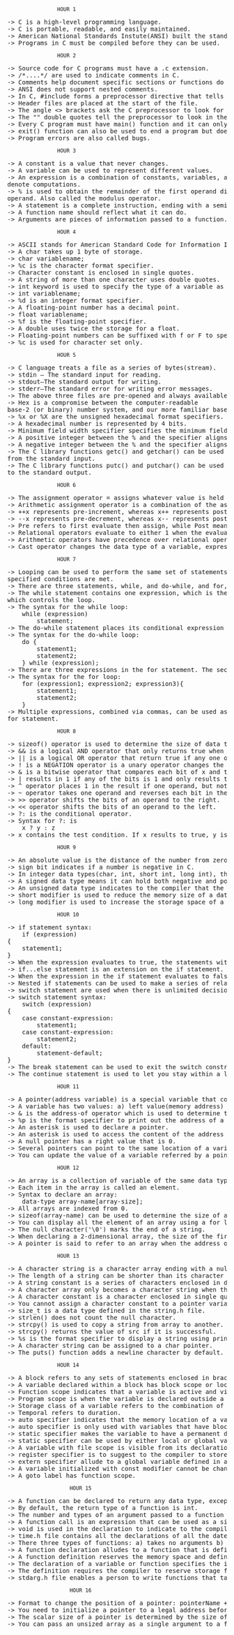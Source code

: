					HOUR 1
<pre>
-> C is a high-level programming language.
-> C is portable, readable, and easily maintained.
-> American National Standards Instute(ANSI) built the standard library.
-> Programs in C must be compiled before they can be used.
</pre>
					HOUR 2
<pre>
-> Source code for C programs must have a .c extension.
-> /*....*/ are used to indicate comments in C.
-> Comments help document specific sections or functions do in the program.
-> ANSI does not support nested comments.
-> In C, #include forms a preprocessor directive that tells the C preprocessor to look for a file and place the contents of that file in the location where the #include directive indicates.
-> Header files are placed at the start of the file.
-> The angle <> brackets ask the C preprocessor to look for a header file in a directory other than the current one.
-> The "" double quotes tell the preprocessor to look in the current directory for the file requested.
-> Every C program must have main() function and it can only be one.
-> exit() function can also be used to end a program but does not return a value to your program.
-> Program errors are also called bugs.
</pre>
					HOUR 3
<pre>
-> A constant is a value that never changes.
-> A variable can be used to represent different values.
-> An expression is a combination of constants, variables, and operators that are used to
denote computations.
-> % is used to obtain the remainder of the first operand divided by the second
operand. Also called the modulus operator.
-> A statement is a complete instruction, ending with a semicolon.
-> A function name should reflect what it can do.
-> Arguments are pieces of information passed to a function.
</pre>
					HOUR 4
<pre>
-> ASCII stands for American Standard Code for Information Interchange.
-> A char takes up 1 byte of storage.
-> char variablename;
-> %c is the character format specifier.
-> Character constant is enclosed in single quotes.
-> A string of more than one character uses double quotes.
-> int keyword is used to specify the type of a variable as an integer.
-> int variablename;
-> %d is an integer format specifier.
-> A floating-point number has a decimal point.
-> float variablename;
-> %f is the floating-point specifier.
-> A double uses twice the storage for a float.
-> Floating-point numbers can be suffixed with f or F to specify float. A floatingpoint number without a suffix is double by default.
-> %c is used for character set only.
</pre>
					HOUR 5
<pre>
-> C language treats a file as a series of bytes(stream).
-> stdin — The standard input for reading.
-> stdout—The standard output for writing.
-> stderr—The standard error for writing error messages.
-> The above three files are pre-opened and always available to use.
-> Hex is a compromise between the computer-readable
base-2 (or binary) number system, and our more familiar base-10 (or decimal) system.
-> %x or %X are the unsigned hexadecimal format specifiers.
-> A hexadecimal number is represented by 4 bits.
-> Minimum field width specifier specifies the minimum field width and ensures that the output reaches the minimum width.
-> A positive integer between the % and the specifier aligns the output to the right.
-> A negative integer between the % and the specifier aligns the output to the left.
-> The C library functions getc() and getchar() can be used to read in one character
from the standard input.
-> The C library functions putc() and putchar() can be used to write one character
to the standard output.
</pre>
					HOUR 6
<pre>
-> The assignment operator = assigns whatever value is held on the right to the variable on the left.
-> Arithmetic assignment operator is a combination of the assignment operators with arithmetic operators(+=, -=, /=, %=).
-> ++x represents pre-increment, whereas x++ represents post-increment.
-> --x represents pre-decrement, whereas x-- represents post-decrement.
-> Pre refers to first evaluate then assign, while Post means assign then evaluate.
-> Relational operators evaluate to either 1 when the evaluation is true, and 0 when the evaluation is false.
-> Arithmetic operators have precedence over relational operators.
-> Cast operator changes the data type of a variable, expression, or constant.
</pre>
					HOUR 7
<pre>
-> Looping can be used to perform the same set of statements over and over until
specified conditions are met.
-> There are three statements, while, and do-while, and for, that are used for looping in C.
-> The while statement contains one expression, which is the conditional expression
which controls the loop.
-> The syntax for the while loop:
	while (expression)
		statement;
-> The do-while statement places its conditional expression at the bottom of the loop and ends with a semicolon.
-> The syntax for the do-while loop:
	do {
		statement1;
		statement2;
	} while (expression);
-> There are three expressions in the for statement. The second expression is the conditional expression.
-> The syntax for the for loop:
	for (expression1; expression2; expression3){
		statement1;
		statement2;
	}
-> Multiple expressions, combined via commas, can be used as one expression in the
for statement.
</pre>
					HOUR 8
<pre>
-> sizeof() operator is used to determine the size of data type or a variable.
-> && is a logical AND operator that only returns true when the both expressions return true after evaluation.
-> || is a logical OR operator that return true if any one of the pair expressions returns true and results to false only when both expressions are false.
-> ! is a NEGATION operator is a unary operator changes the result of an expression to false if it is true and vice versa.
-> & is a bitwise operator that compares each bit of x and the corresponding in y and only results in 1 if both bits are 1, and results in 0 if any or both bits are 0.
-> | results in 1 if any of the bits is 1 and only results to 0 if both the bits are 0.
-> ^ operator places 1 in the result if one operand, but not both, is 1.
-> ~ operator takes one operand and reverses each bit in the operand.
-> >> operator shifts the bits of an operand to the right.
-> << operator shifts the bits of an operand to the left.
-> ?: is the conditional operator.
-> Syntax for ?: is
	x ? y : z
-> x contains the test condition. If x results to true, y is chosen. If x evaluates to false, z is chosen.
</pre>
					HOUR 9
<pre>
-> An absolute value is the distance of the number from zero.
-> sign bit indicates if a number is negative in C.
-> In integer data types(char, int, short int, long int), the leftmost bit is used as the sign bit.
-> A signed data type means it can hold both negative and positive values.
-> An unsigned data type indicates to the compiler that the data type can only hold non-negative values.
-> short modifier is used to reduce the memory size of a data type.
-> long modifier is used to increase the storage space of a data type.
</pre>
					HOUR 10
<pre>
-> if statement syntax:
	if (expression)
{
	statement1;
}
-> When the expression evaluates to true, the statements within the if statement are executed.
-> if...else statement is an extension on the if statement.
-> When the expression in the if statement evaluates to false, the statements in the else block are executed.
-> Nested if statements can be used to make a series of related decisions.
-> switch statement are used when there is unlimited decisions to be made depending on an expression.
-> switch statement syntax:
	switch (expression)
{	
	case constant-expression:
		statement1;
	case constant-expression:
		statement2;
	default:
		statement-default;
}
-> The break statement can be used to exit the switch construct or a loop.
-> The continue statement is used to let you stay within a loop while skipping over some statements.
</pre>
					HOUR 11
<pre>
-> A pointer(address variable) is a special variable that contains the address of another variable.
-> A variable has two values: a) left value(memory address)	b) right value(a specific value).
-> & is the address-of operator which is used to determine the address of a variable.
-> %p is the format specifier to print out the address of a variable using printf.
-> An asterisk is used to declare a pointer.
-> An asterisk is used to access the content of the address stored in a pointer.
-> A null pointer has a right value that is 0.
-> Several pointers can point to the same location of a variable in the memory.
-> You can update the value of a variable referred by a pointer variable.
</pre>
					HOUR 12
<pre>
-> An array is a collection of variable of the same data type.
-> Each item in the array is called an element.
-> Syntax to declare an array:
	data-type array-name[array-size];
-> All arrays are indexed from 0.
-> sizeof(array-name) can be used to determine the size of an array.
-> You can display all the element of an array using a for loop. In case of a character array, we can use the %s which is a format specifier to display a string using printf.
-> The null character('\0') marks the end of a string.
-> When declaring a 2-dimensional array, the size of the first dimension must be indicated.
-> A pointer is said to refer to an array when the address of the first element in the array is assigned to the pointer.
</pre>
					HOUR 13
<pre>
-> A character string is a character array ending with a null character.
-> The length of a string can be shorter than its character array.
-> A string constant is a series of characters enclosed in double quotes.
-> A character array only becomes a character string when the null character is added at the end.
-> A character constant is a character enclosed in single quotes.
-> You cannot assign a character constant to a pointer variable.
-> size_t is a data type defined in the string.h file.
-> strlen() does not count the null character.
-> strcpy() is used to copy a string from array to another.
-> strcpy() returns the value of src if it is successful.
-> %s is the format specifier to display a string using printf.
-> A character string can be assigned to a char pointer.
-> The puts() function adds a newline character by default.
</pre>
					HOUR 14
<pre>
-> A block refers to any sets of statements enclosed in braces.
-> A variable declared within a block has block scope or local scope.
-> Function scope indicates that a variable is active and visible from the beginning to the end of a function.
-> Program scope is when the variable is declared outside a function or global scope.
-> Storage class of a variable refers to the combination of its spatial and temporal regions.
-> Temporal refers to duration.
-> auto specifier indicates that the memory location of a variable is temporary.
-> auto specifier is only used with variables that have block scope.
-> static specifier makes the variable to have a permanent duration.
-> static specifier can be used by either local or global variables.
-> A variable with file scope is visible from its declaration point to the end of the file.
-> register specifier is to suggest to the compiler to store a variable in the register for faster access.
-> extern specifier allude to a global variable defined in a different file other than the one being executed at that moment.
-> A variable initialized with const modifier cannot be changed after initialization.
-> A goto label has function scope.
</pre>
						HOUR 15
<pre>
-> A function can be declared to return any data type, except an array or function.
-> By default, the return type of a function is int.
-> The number and types of an argument passed to a function are called the function prototype.
-> A function call is an expression that can be used as a single statement or within other statements.
-> void is used in the declaration to indicate to the compiler that no argument or return type is needed by the function.
-> time.h file contains all the declarations of all the date and time functions.
-> There three types of functions: a) takes no arguments b) takes a fixed number of arguments c) takes a variable number of arguments.
-> A function declaration alludes to a function that is defined elsewhere, and specifies what type of arguments and values are passed to and returned from the function as well.
-> A function definition reserves the memory space and defines what the function does, as well as the number and type of arguments passed to the function.
-> The declaration of a variable or function specifies the interpretation and attributes of a set of identifiers.
-> The definition requires the compiler to reserve storage for a variable or function named by an identifier.
-> stdarg.h file enables a person to write functions that take a variable number of arguments.
</pre>
						HOUR 16
<pre>
-> Format to change the position of a pointer: pointerName + n.
-> You need to initialize a pointer to a legal address before you can dereference it.
-> The scalar size of a pointer is determined by the size of its data type, which is specified in the pointer declaration.
-> You can pass an unsized array as a single argument to a function.
</pre>

